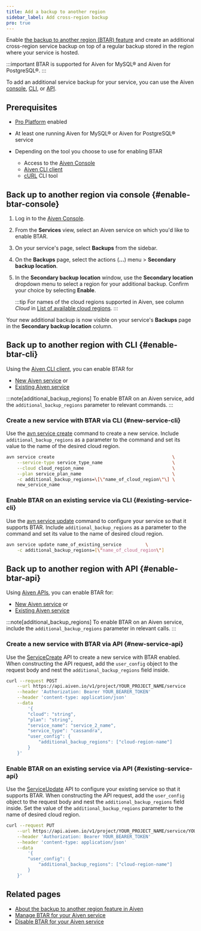 ```yaml
---
title: Add a backup to another region
sidebar_label: Add cross-region backup
pro: true
---
```


Enable [the backup to another region (BTAR) feature](/docs/platform/concepts/backup-to-another-region) and create an additional cross-region service backup on top of a regular backup stored in the region where your service is hosted.

:::important
BTAR is supported for Aiven for MySQL® and Aiven for PostgreSQL®.
:::

To add an additional service backup for your service, you can use the Aiven
[console](#enable-btar-console), [CLI](#enable-btar-cli), or [API](#enable-btar-api).

## Prerequisites

- [Pro Platform](/docs/platform/concepts/pro-platform) enabled
- At least one running Aiven for MySQL® or Aiven for PostgreSQL® service
- Depending on the tool you choose to use for enabling BTAR

  - Access to the [Aiven Console](https://console.aiven.io/)
  - [Aiven CLI client](/docs/tools/cli)
  - [cURL](https://curl.se/download.html) CLI tool

## Back up to another region via console {#enable-btar-console}

1. Log in to the [Aiven Console](https://console.aiven.io/).
1. From the **Services** view, select an Aiven service on which you'd like to enable BTAR.
1. On your service's page, select **Backups** from the sidebar.
1. On the **Backups** page, select the actions (**...**) menu > **Secondary backup
   location**.
1. In the **Secondary backup location** window, use the **Secondary location** dropdown
   menu to select a region for your additional backup. Confirm your choice by selecting
   **Enable**.

   :::tip
   For names of the cloud regions supported in Aiven, see column *Cloud* in
   [List of available cloud regions](/docs/platform/reference/list_of_clouds).
   :::

Your new additional backup is now visible on your service's **Backups** page in the
**Secondary backup location** column.

## Back up to another region with CLI {#enable-btar-cli}

Using the [Aiven CLI client](/docs/tools/cli), you can enable BTAR for

- [New Aiven service](#new-service-cli) or
- [Existing Aiven service](#existing-service-cli)

:::note[additional_backup_regions]
To enable BTAR on an Aiven service, add the `additional_backup_regions`
parameter to relevant commands.
:::

### Create a new service with BTAR via CLI {#new-service-cli}

Use the [avn service create](/docs/tools/cli/service-cli) command to create a new
service. Include `additional_backup_regions` as a parameter to the command and set its
value to the name of the desired cloud region.

```bash
avn service create                                            \
    --service-type service_type_name                          \
    --cloud cloud_region_name                                 \
    --plan service_plan_name                                  \
    -c additional_backup_regions=\[\"name_of_cloud_region\"\] \
    new_service_name
```

### Enable BTAR on an existing service via CLI {#existing-service-cli}

Use the [avn service update](/docs/tools/cli/service-cli) command to configure your
service so that it supports BTAR. Include `additional_backup_regions` as a parameter to
the command and set its value to the name of desired cloud region.

```bash
avn service update name_of_existing_service         \
    -c additional_backup_regions=[\"name_of_cloud_region\"]
```

## Back up to another region with API {#enable-btar-api}

Using [Aiven APIs](/docs/tools/api), you can enable BTAR for:

- [New Aiven service](#new-service-api) or
- [Existing Aiven service](#existing-service-api)

:::note[additional_backup_regions]
To enable BTAR on an Aiven service, include the `additional_backup_regions`
parameter in relevant calls.
:::

### Create a new service with BTAR via API {#new-service-api}

Use the [ServiceCreate](https://api.aiven.io/doc/#tag/Service/operation/ServiceCreate) API
to create a new service with BTAR enabled. When constructing the API request, add the
`user_config` object to the request body and nest the `additional_backup_regions`
field inside.

```bash
curl --request POST                                                    \
    --url https://api.aiven.io/v1/project/YOUR_PROJECT_NAME/service    \
    --header 'Authorization: Bearer YOUR_BEARER_TOKEN'                 \
    --header 'content-type: application/json'                          \
    --data
        '{
        "cloud": "string",
        "plan": "string",
        "service_name": "service_2_name",
        "service_type": "cassandra",
        "user_config": {
            "additional_backup_regions": ["cloud-region-name"]
        }
    }'
```

### Enable BTAR on an existing service via API {#existing-service-api}

Use the [ServiceUpdate](https://api.aiven.io/doc/#tag/Service/operation/ServiceUpdate) API
to configure your existing service so that it supports BTAR. When constructing the API
request, add the `user_config` object to the request body and nest the
`additional_backup_regions` field inside. Set the value of the
`additional_backup_regions` parameter to the name of desired cloud region.

```bash
curl --request PUT                                                                       \
    --url https://api.aiven.io/v1/project/YOUR_PROJECT_NAME/service/YOUR_SERVICE_NAME    \
    --header 'Authorization: Bearer YOUR_BEARER_TOKEN'                 \
    --header 'content-type: application/json'                          \
    --data
        '{
        "user_config": {
            "additional_backup_regions": ["cloud-region-name"]
        }
    }'
```

## Related pages

- [About the backup to another region feature in Aiven](/docs/platform/concepts/backup-to-another-region)
- [Manage BTAR for your Aiven service](/docs/platform/howto/btar/manage-backup-to-another-region)
- [Disable BTAR for your Aiven service](/docs/platform/howto/btar/disable-backup-to-another-region)
